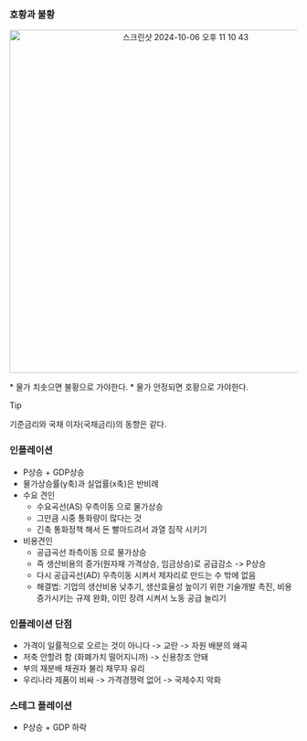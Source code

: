 ### 호황과 불황

<p align="center">
  <img width="600" alt="스크린샷 2024-10-06 오후 11 10 43" src="https://github.com/user-attachments/assets/ab7025a5-043f-48a3-a034-2e1edbd6dfb2">
</p>
* 물가 치솟으면 불황으로 가야한다.
* 물가 안정되면 호황으로 가야한다.

> [!TIP]
>
> 기준금리와 국채 이자(국채금리)의 동향은 같다. 



### 인플레이션

* P상승 + GDP상승
* 물가상승률(y축)과 실업률(x축)은 반비례
* 수요 견인
  * 수요곡선(AS) 우측이동 으로 물가상승
  * 그만큼 시중 통화량이 많다는 것
  * 긴축 통화정책 해서 돈 빨아드려서 과열 짐작 시키기
* 비용견인
  * 공급곡선 좌측이동 으로 물가상승
  * 즉 생산비용의 증가(원자재 가격상승, 임금상승)로 공급감소 -> P상승
  * 다시 공급곡선(AD) 우측이동 시켜서 제자리로 만드는 수 밖에 없음
  * 해결법: 기업의 생산비용 낮추기, 생산효율성 높이기 위한 기술개발 촉진, 비용증가시키는 규제 완화, 이민 장려 시켜서 노동 공급 늘리기

### 인플레이션 단점
* 가격이 일률적으로 오르는 것이 아니다 -> 교란 -> 자원 배분의 왜곡
* 저축 안할려 함 (화폐가치 떨어지니까) -> 신용창조 안돼
* 부의 재분배 채권자 불리 채무자 유리
* 우리나라 제품이 비싸 -> 가격경쟁력 없어 -> 국제수지 악화

### 스테그 플레이션
* P상승 + GDP 하락
